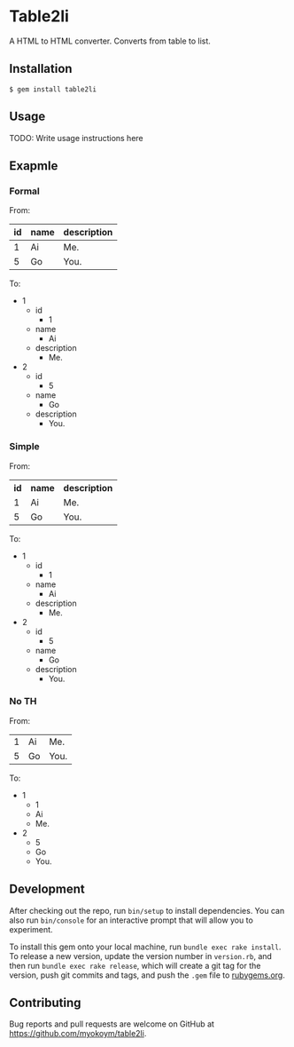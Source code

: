 # Table2li

A HTML to HTML converter. Converts from table to list.

## Installation

    $ gem install table2li

## Usage

TODO: Write usage instructions here

## Exapmle

### Formal

From:

<table>
  <thead>
    <tr>
      <th>id</th>
      <th>name</th>
      <th>description</th>
    </tr>
  </thead>
  <tbody>
    <tr>
      <td>1</td>
      <td>Ai</td>
      <td>Me.</td>
    </tr>
    <tr>
      <td>5</td>
      <td>Go</td>
      <td>You.</td>
    </tr>
  </tbody>
</table>

To:

<ul>
<li>1<ul><li>id<ul><li>1</li></ul>
</li></ul>
<ul><li>name<ul><li>Ai</li></ul>
</li></ul>
<ul><li>description<ul><li>Me.</li></ul>
</li></ul>
</li>
<li>2<ul><li>id<ul><li>5</li></ul>
</li></ul>
<ul><li>name<ul><li>Go</li></ul>
</li></ul>
<ul><li>description<ul><li>You.</li></ul>
</li></ul>
</li>
</ul>

### Simple

From:

<table>
  <tr>
    <th>id</th>
    <th>name</th>
    <th>description</th>
  </tr>
  <tr>
    <td>1</td>
    <td>Ai</td>
    <td>Me.</td>
  </tr>
  <tr>
    <td>5</td>
    <td>Go</td>
    <td>You.</td>
  </tr>
</table>

To:

<ul>
<li>1<ul><li>id<ul><li>1</li></ul>
</li></ul>
<ul><li>name<ul><li>Ai</li></ul>
</li></ul>
<ul><li>description<ul><li>Me.</li></ul>
</li></ul>
</li>
<li>2<ul><li>id<ul><li>5</li></ul>
</li></ul>
<ul><li>name<ul><li>Go</li></ul>
</li></ul>
<ul><li>description<ul><li>You.</li></ul>
</li></ul>
</li>
</ul>

### No TH

From:

<table>
  <tr>
    <td>1</td>
    <td>Ai</td>
    <td>Me.</td>
  </tr>
  <tr>
    <td>5</td>
    <td>Go</td>
    <td>You.</td>
  </tr>
</table>

To:

<ul>
<li>1<ul><li>1</li></ul>
<ul><li>Ai</li></ul>
<ul><li>Me.</li></ul>
</li>
<li>2<ul><li>5</li></ul>
<ul><li>Go</li></ul>
<ul><li>You.</li></ul>
</li>
</ul>

## Development

After checking out the repo, run `bin/setup` to install dependencies. You can also run `bin/console` for an interactive prompt that will allow you to experiment.

To install this gem onto your local machine, run `bundle exec rake install`. To release a new version, update the version number in `version.rb`, and then run `bundle exec rake release`, which will create a git tag for the version, push git commits and tags, and push the `.gem` file to [rubygems.org](https://rubygems.org).

## Contributing

Bug reports and pull requests are welcome on GitHub at https://github.com/myokoym/table2li.


